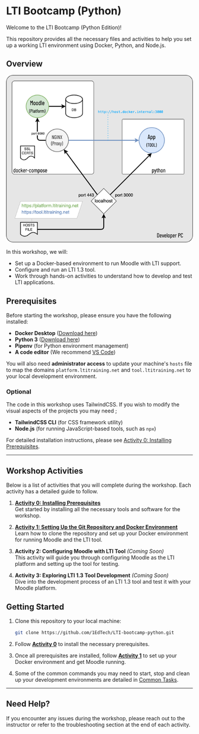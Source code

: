 # **LTI Bootcamp  (Python)**

Welcome to the LTI Bootcamp (Python Edition)! 

This repository provides all the necessary files and activities to help you set up a working LTI environment using Docker, Python, and Node.js.

## **Overview**
![Topology ](docs/images/topology.png)

In this workshop, we will:
- Set up a Docker-based environment to run Moodle with LTI support.
- Configure and run an LTI 1.3 tool.
- Work through hands-on activities to understand how to develop and test LTI applications.

## **Prerequisites**

Before starting the workshop, please ensure you have the following installed:
- **Docker Desktop** ([Download here](https://www.docker.com/products/docker-desktop))
- **Python 3** ([Download here](https://www.python.org/downloads/))
- **Pipenv** (for Python environment management)
- **A code editor** (We recommend [VS Code](https://code.visualstudio.com/))

You will also need **administrator access** to update your machine's `hosts` file to map the domains `platform.ltitraining.net` and `tool.ltitraining.net` to your local development environment.
### Optional
The code in this workshop uses TailwindCSS.  If you wish to modify the visual aspects of the projects you may need ;

- **TailwindCSS CLI** (for CSS framework utility)
- **Node.js** (for running JavaScript-based tools, such as `npx`)


For detailed installation instructions, please see [Activity 0: Installing Prerequisites](./docs/activity0.md).

---

## **Workshop Activities**

Below is a list of activities that you will complete during the workshop. Each activity has a detailed guide to follow.

1. **[Activity 0: Installing Prerequisites](./docs/activity0.md)**  
   Get started by installing all the necessary tools and software for the workshop.

2. **[Activity 1: Setting Up the Git Repository and Docker Environment](./docs/activity1.md)**  
   Learn how to clone the repository and set up your Docker environment for running Moodle and the LTI tool.

3. **Activity 2: Configuring Moodle with LTI Tool** *(Coming Soon)*  
   This activity will guide you through configuring Moodle as the LTI platform and setting up the tool for testing.

4. **Activity 3: Exploring LTI 1.3 Tool Development** *(Coming Soon)*  
   Dive into the development process of an LTI 1.3 tool and test it with your Moodle platform.


## **Getting Started**

1. Clone this repository to your local machine:
   ```bash
   git clone https://github.com/1EdTech/LTI-bootcamp-python.git
   ```

2. Follow **[Activity 0](./docs/activity0.md)** to install the necessary prerequisites. 

3. Once all prerequisites are installed, follow **[Activity 1](./docs/activity1.md)** to set up your Docker environment and get Moodle running.

4. Some of the common commands you may need to start, stop and clean up your development environments are detailed in [Common Tasks](docs/common_tasks.md).

---

## **Need Help?**

If you encounter any issues during the workshop, please reach out to the instructor or refer to the troubleshooting section at the end of each activity.
